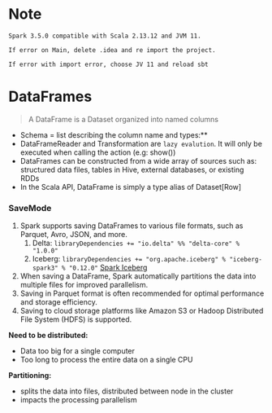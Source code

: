 # Note
```
Spark 3.5.0 compatible with Scala 2.13.12 and JVM 11.

If error on Main, delete .idea and re import the project. 

If error with import error, choose JV 11 and reload sbt
```

# DataFrames
> A DataFrame is a Dataset organized into named columns
- Schema = list describing the column name and types:**
- DataFrameReader and Transformation are `lazy evalution`. It will only be executed when calling the action (e.g: show())
- DataFrames can be constructed from a wide array of sources such as: structured data files, tables in Hive, external databases, or existing RDDs
- In the Scala API, DataFrame is simply a type alias of Dataset[Row]

### SaveMode
1. Spark supports saving DataFrames to various file formats, such as Parquet, Avro, JSON, and more.
   1. Delta: `libraryDependencies += "io.delta" %% "delta-core" % "1.0.0"`
   2. Iceberg: `libraryDependencies += "org.apache.iceberg" % "iceberg-spark3" % "0.12.0"` [Spark Iceberg](https://iceberg.apache.org/spark-quickstart/)
2. When saving a DataFrame, Spark automatically partitions the data into multiple files for improved parallelism.
3. Saving in Parquet format is often recommended for optimal performance and storage efficiency.
4. Saving to cloud storage platforms like Amazon S3 or Hadoop Distributed File System (HDFS) is supported.

**Need to be distributed:**
- Data too big for a single computer
- Too long to process the entire data on a single CPU

**Partitioning:**
- splits the data into files, distributed between node in the cluster
- impacts the processing parallelism

